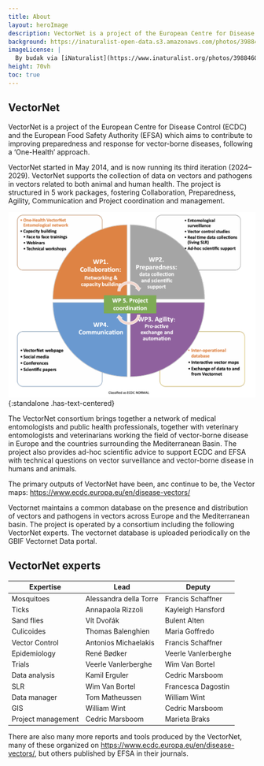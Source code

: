 ```yaml
---
title: About
layout: heroImage
description: VectorNet is a project of the European Centre for Disease Control (ECDC) and the European Food Safety Authority (EFSA) which aims to contribute to improving preparedness and response for vector-borne diseases, following a ‘One-Health’ approach.
background: https://inaturalist-open-data.s3.amazonaws.com/photos/39884608/original.jpg
imageLicense: |
  By budak via [iNaturalist](https://www.inaturalist.org/photos/39884608) CC-BY-NC 4.0
height: 70vh
toc: true
---
```


## VectorNet
VectorNet is a project of the European Centre for Disease Control (ECDC) and the European Food Safety Authority (EFSA) which aims to contribute to improving preparedness and response for vector-borne diseases, following a ‘One-Health’ approach.

VectorNet started in May 2014, and is now running its third iteration (2024–2029). VectorNet supports the collection of data on vectors and pathogens in vectors related to both animal and human health. The project is structured in 5 work packages, fostering Collaboration, Preparedness, Agility, Communication and Project coordination and management.

![some figure text](/assets/images/placeholders/vn1.png){:standalone .has-text-centered}

The VectorNet consortium brings together a network of medical entomologists and public health professionals, together with veterinary entomologists and veterinarians working the field of vector-borne disease in Europe and the countries surrounding the Mediterranean Basin. The project also provides ad-hoc scientific advice to support ECDC and EFSA with technical questions on vector surveillance and vector-borne disease in humans and animals.

The primary outputs of VectorNet have been, anc continue to be, the Vector maps: https://www.ecdc.europa.eu/en/disease-vectors/ 

Vectornet maintains a common database on the presence and distribution of vectors and pathogens in vectors across Europe and the Mediterranean basin. The project is operated by a consortium including the following VectorNet experts. The vectornet database is uploaded periodically on the GBIF Vectornet Data portal.

## VectorNet experts

| Expertise         | Lead                   | Deputy                 |
|------------------|-----------------------|------------------------|
| Mosquitoes       | Alessandra della Torre | Francis Schaffner      |
| Ticks           | Annapaola Rizzoli       | Kayleigh Hansford      |
| Sand flies      | Vít Dvořák              | Bulent Alten          |
| Culicoides      | Thomas Balenghien       | Maria Goffredo        |
| Vector Control  | Antonios Michaelakis    | Francis Schaffner      |
| Epidemiology    | René Bødker             | Veerle Vanlerberghe   |
| Trials         | Veerle Vanlerberghe     | Wim Van Bortel        |
| Data analysis   | Kamil Erguler           | Cedric Marsboom       |
| SLR            | Wim Van Bortel          | Francesca Dagostin    |
| Data manager   | Tom Matheussen          | William Wint          |
| GIS            | William Wint            | Cedric Marsboom       |
| Project management | Cedric Marsboom      | Marieta Braks         |

There are also many more reports and tools produced by the VectorNet, many of these organized on https://www.ecdc.europa.eu/en/disease-vectors/, but others published by EFSA in their journals.

